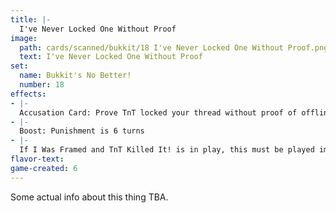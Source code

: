 ```yaml
---
title: |-
  I've Never Locked One Without Proof
image: 
  path: cards/scanned/bukkit/18 I've Never Locked One Without Proof.png
  text: I've Never Locked One Without Proof
set:
  name: Bukkit's No Better!
  number: 18
effects: 
- |-
  Accusation Card: Prove TnT locked your thread without proof of offline-mode. Failure to do so in 3 turns = Your thread is locked (lose 3 turns)
- |-
  Boost: Punishment is 6 turns
- |-
  If I Was Framed and TnT Killed It! is in play, this must be played immediately on the same side.
flavor-text: 
game-created: 6
---
```

Some actual info about this thing TBA.

